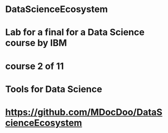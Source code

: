 # DataScienceEcosystem
# Lab for a final for a Data Science course by IBM  
# course 2 of 11
# Tools for Data Science
# https://github.com/MDocDoo/DataScienceEcosystem
